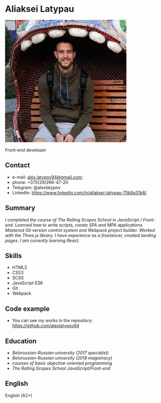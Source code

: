 # Aliaksei Latypau

<img src="assets/img/photo.png" width="400">

  Front-end developer
  
## Contact

  * e-mail: alex.latypov94@gmail.com;
  * phone: +375(29)266-47-20
  * Telegram: @alexlatypov
  * LinkedIn: <https://www.linkedin.com/in/aliaksei-latypau-75b9a31b8/>
  
## Summary

  *I completed the course of The Rolling Scopes School in JavaScript / Front-end. Learned how to write scripts, create SPA and MPA applications. Mastered Git version control system and Webpack project builder. Worked with the Three.js library. I have experience as a freelancer, created landing pages. I am currently learning React.*
  
## Skills 

  * HTML5
  * CSS3
  * SCSS
  * JavaScript ES6
  * Git
  * Webpack
  
## Code example

  * You can see my works in the repository: <https://github.com/alexlatypov94>

## Education

  * *Belorussian-Russian university (2017 specialist)*
  * *Belorussian-Russian university (2018 magistracy)*
  * *courses of basic objective-oriented programming*
  * *The Rolling Scopes School JavaScript/Front-end*
  
## English

  English (A2+)
